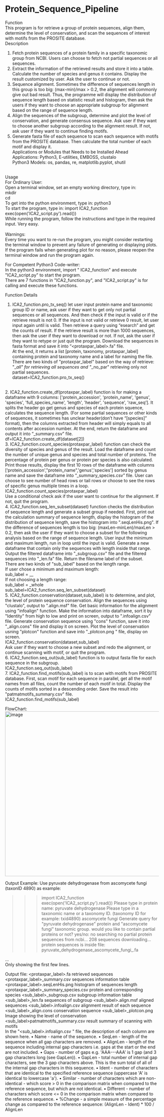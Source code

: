 # Protein_Sequence_Pipeline

Function<br>
This program is for retrieve a group of protein sequences, align them, determine the level of conservation, and scan the sequences of interest with motifs from the PROSITE database.<br>
Description<br>
1.  Fetch protein sequences of a protein family in a specific taxonomic group from NCBI. Users can choose to fetch not partial sequences or all sequences.
2.  Extract the information of the retrieved results and store it into a table. Calculate the number of species and genus it contains. Display the result customized by user. Ask the user to continue or not.
3.  Sequence alignment. Sometimes the difference of sequences length in this group is too big: (max-min)/max > 0.2, the alignment will commonly give out bad result. Thus, the programme will display the distribution of sequence length based on statistic result and histogram, then ask the users if they want to choose an appropriate subgroup for alignment based on the range of sequence length.
4.  Align the sequences of the subgroup, determine and plot the level of conservation, and generate consensus sequence. Ask user if they want to choose another subgroup according to the alignment result. If not, ask user if they want to continue finding motifs.
5.  Generate fasta file of each sequence to scan each sequence with motifs from the PROSITE database. Then calculate the total number of each motif and display it.<br>
Applications or Modules that Needs to be Installed Ahead<br>
Applications: Python3, E-utilities, EMBOSS, clustalo<br>
Python3 Models: os, pandas, re, matplotlib.pyplot, shutil<br>
<br>
Usage<br>
For Ordinary User:<br>
Open a terminal window, set an empty working directory, type in:<br>
mkdir <foldername><br>
cd <foldername><br>
To get into the python environment, type in:
python3<br>
To start the program, type in:
import ICA2_function<br>
exec(open('ICA2_script.py').read())<br>
While running the program, follow the instructions and type in the required input. Very easy.<br>
<br>
Warnings:<br>
Every time you want to re-run the program, you might consider restarting the terminal window to prevent any failure of generating or displaying plots. If the program fails when generating plot for no reason, please reopen the terminal window and run the program again.

For Competent Python3 Code-writer:<br>
In the python3 environment, import " ICA2_function" and execute "ICA2_script.py" to start the program. <br>
There are 7 functions in "ICA2_function.py", and "ICA2_script.py" is for calling and execute these functions.<br>

Function Details<br>
1. ICA2_function.pro_tx_seq() let user input protein name and taxonomic group ID or name, ask user if they want to get only not partial sequences or all sequences. And then check if the input is valid or if the retrieve result is not 0. If the input is not valid or retrieve 0 result, let user input again until is valid. Then retrieve a query using “esearch” and get the counts of result. If the retrieve result is more than 1000 sequences, then ask the user if they want to download or not. If not, ask the user if they want to retype or just quit the program. Download the sequences in fasta format and save it into “<protaxpar_label>.fa" file. <br>
At the end, it returns a list [protein, taxonomy, protaxpar_label] containing protein and taxonomy name and a label for naming the file. There are two kinds of "protaxpar_label" based on the way of retrieve: 
"<protein>_<taxonomy>_all" for retrieving all sequences and 
"<protein>_<taxonomy>_no_par" retrieving only not partial sequences.<br>
dataset=ICA2_function.pro_tx_seq()
<br>
2. ICA2_function.create_df(protaxpar_label) function is for making a dataframe  with 9 columns: ['protein_accession', 'protein_name', 'genus', 'species', 'full_species_name', 'length', 'header', 'sequence', 'raw_seq’]. It splits the header go get genus and species of each protein squence, calculates the sequence length. (For some partial sequences or other kinds of sequences, it sometimes has unclear header(don’t have “[species]” format), then the columns extracted from header will simply equals to all contents after accession number. At the end, return the dataframe and output it into “<protaxpar_label>_summary.csv” file. <br>
df=ICA2_function.create_df(dataset[2])
<br>
3. ICA2_function.count_species(protaxpar_label) function can check the diversity of species and genus of the result. Load the dataframe and count the number of unique genus and species and total number of proteins. The percentage of protein per genus or protein per species is also calculated. Print those results, display the first 10 rows of the dataframe with columns [‘protein_accession',"protein_name",'genus','species'] sorted by genus name and save the dataframe into “<protaxpar_label>_summary_species.csv” file. User can choose to see number of head rows or tail rows or choose to see the rows of specific genus multiple times in a loop.
ICA2_function.count_species(protaxpar_label)
<br>
Use a conditional check ask if the user want to continue for the alignment. If not, quit the program. 
<br>
4. ICA2_function.seq_len_subset(dataset) function checks the distribution of sequence length and generate a subset group if needed. First, print out the calculation summary of sequence length, display the histogram of the distribution of sequence length, save the histogram into "<protaxpar_label>.seqLenHis.png". If the difference of sequences length is too big: (maxLen-minLen)/maxLen > 0.2, then ask the user if they want to choose a subset for the following analysis based on the range of sequence length. User input the minimum and maximum length, run in loop until the input is valid. Generate a new dataframe that contain only the sequences with length inside that range. Output the filtered dataframe into "<sub_label>_subgroup.csv" file and the filtered sequences into "<sub_label>_len.fa" file. Return the filename label of the subset. <br>
There are two kinds of "sub_label" based on the length range.<br>
If user chose a minimum and maximum length: <br>
sub_label = <protaxpar_label>_<min>_<max><br>
If not choosing a length range:  <br>
sub_label = <protaxpar_label>_whole <br>
sub_label=ICA2_function.seq_len_subset(dataset)
<br>
5. ICA2_function.conservation(dataset,sub_label) is to determine, and plot, the level of protein sequence conservation. Align the sequences using "clustalo", output to "<sub_label>.align.msf" file. Get basic information for the alignment using "infoalign" function. Make the information into dataframe, sort it by "Identity" from high to low and print on screen, output to "<sub_label>.infoalign.csv" file. Generate conservation sequence using "cons" function, save it into "<sub_label>_align.cons" file and display it on screen. Plot the level of conservation usning "plotcon" function and save into "<sub_label>_plotcon.png " file, display on screen. <br>
ICA2_function.conservation(dataset,sub_label)
<br>
Ask user if they want to choose a new subset and redo the alignment, or continue scanning with motif, or quit the program.
<br>
6. ICA2_function.seq_out(sub_label) function is to output fasta file for each sequence in the subgroup.<br>
ICA2_function.seq_out(sub_label)
<br>
7. ICA2_function.find_motifs(sub_label) is to scan with motifs from PROSITE database. First, scan motif for each sequence in parallel, get all the motif names from all files, count the number of each motif in total. Display the counts of motifs sorted in a descending order. Save the result into "<sub_label>patmatmotifs_summary.csv" file.<br>
ICA2_function.find_motifs(sub_label)<br>

FlowChart:<br>
<img width="538" alt="image" src="https://github.com/Christina002128/Protein_Sequences_Pipeline/assets/115002249/df512253-0e32-4069-980f-633cd5a7c255">
<br>

Output Example:
Use pyruvate dehydrogenase from ascomycete fungi (taxonID 4890) as example:
>>> import ICA2_function                                                                                              
>>> exec(open('ICA2_script.py').read())
Please type in protein name:
pyruvate dehydrogenase
Please type in a taxonomic name or a taxonomy ID. (taxonomy ID for example: txid4890)
ascomycete fungi
Generate query for "pyruvate dehydrogenase" protein and "ascomycete fungi" taxonomic group.
would you like to contain partial proteins or not? yes/no:
no
searching no partial protein sequences from ncbi...
208 sequences downloading...
protein sequences is inside file: pyruvate_dehydrogenase_ascomycete_fungi_.fa

…
<br>
Only showing the first few lines.

Output file:
<protaxpar_label>.fa	retrieved sequences
<protaxpar_label>_summary.csv	sequences information table
<protaxpar_label>.seqLenHis.png	histogram of sequences length
<protaxpar_label>_summary_species.csv	protein and corresponding species
<sub_label>_subgroup.csv	subgroup information table
<sub_label>_len.fa	sequences of subgroup
<sub_label>.align.msf	aligned sequences
<sub_label>.infoalign.csv	alignment result of each sequence
<sub_label>_align.cons	conservation sequence
<sub_label>_plotcon.png	Image showing the level of conservation
<sub_label>patmatmotifs_summary.csv	result summary of scanning with motifs
<br>
In the "<sub_label>.infoalign.csv " file, the description of each column are shown here.
•	Name - name of the sequence.
•	SeqLen - length of the sequence when all gap characters are removed.
•	AlignLen - length of the sequence including internal gap characters i.e. gaps at the start or the end are not included.
•	Gaps - number of gaps e.g. 'AAA---AAA' is 1 gap (and 3 gap characters long (see GapLen)).
•	GapLen - total number of internal gap characters, see the 3 gap characters above. This is the sum total of all of the internal gap characters in this sequence.
•	Ident - number of characters that are identical to the specified reference sequence (uppercase 'A' is identical to lowercase 'a').
•	Similar - number of characters which are non-identical - which score > 0 in the comparison matrix when compared to the reference sequence, but which are not identical.
•	Different - number of characters which score <= 0 in the comparison matrix when compared to the reference sequence.
•	%Change - a simple measure of the percentage change as compared to the reference sequence: (AlignLen - Ident) * 100 / AlignLen
